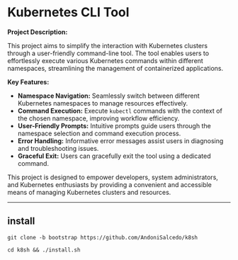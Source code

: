 # Kubernetes CLI Tool

**Project Description:**

This project aims to simplify the interaction with Kubernetes clusters through a user-friendly command-line tool. The tool enables users to effortlessly execute various Kubernetes commands within different namespaces, streamlining the management of containerized applications.

**Key Features:**

-   **Namespace Navigation:** Seamlessly switch between different Kubernetes namespaces to manage resources effectively.
-   **Command Execution:** Execute `kubectl` commands with the context of the chosen namespace, improving workflow efficiency.
-   **User-Friendly Prompts:** Intuitive prompts guide users through the namespace selection and command execution process.
-   **Error Handling:** Informative error messages assist users in diagnosing and troubleshooting issues.
-   **Graceful Exit:** Users can gracefully exit the tool using a dedicated command.

This project is designed to empower developers, system administrators, and Kubernetes enthusiasts by providing a convenient and accessible means of managing Kubernetes clusters and resources.

---

## install

`git clone -b bootstrap https://github.com/AndoniSalcedo/k8sh`

`cd k8sh && ./install.sh`
